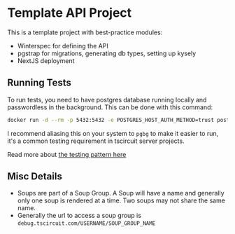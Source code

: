 # Template API Project

This is a template project with best-practice modules:
- Winterspec for defining the API
- pgstrap for migrations, generating db types, setting up kysely
- NextJS deployment

## Running Tests

To run tests, you need to have postgres database running locally and passwordless
in the background. This can be done with this command:

```bash
docker run -d --rm -p 5432:5432 -e POSTGRES_HOST_AUTH_METHOD=trust postgres:16
```

I recommend aliasing this on your system to `pgbg` to make it easier to run,
it's a common testing requirement in tscircuit server projects.

Read more about [the testing pattern here](https://seve.blog/p/a-simple-pattern-for-api-testing)

## Misc Details

- Soups are part of a Soup Group. A Soup will have a name and generally only
  one soup is rendered at a time. Two soups may not share the same name.
- Generally the url to access a soup group is `debug.tscircuit.com/USERNAME/SOUP_GROUP_NAME`
